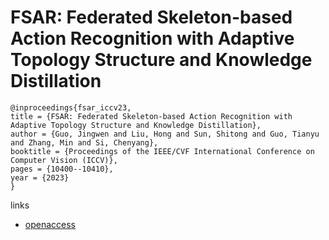 # FSAR: Federated Skeleton-based Action Recognition with Adaptive Topology Structure and Knowledge Distillation

```
@inproceedings{fsar_iccv23,
title = {FSAR: Federated Skeleton-based Action Recognition with Adaptive Topology Structure and Knowledge Distillation},
author = {Guo, Jingwen and Liu, Hong and Sun, Shitong and Guo, Tianyu and Zhang, Min and Si, Chenyang},
booktitle = {Proceedings of the IEEE/CVF International Conference on Computer Vision (ICCV)},
pages = {10400--10410},
year = {2023}
}
```

links
- [openaccess](http://openaccess.thecvf.com//content/ICCV2023/html/Guo_FSAR_Federated_Skeleton-based_Action_Recognition_with_Adaptive_Topology_Structure_and_ICCV_2023_paper.html)

